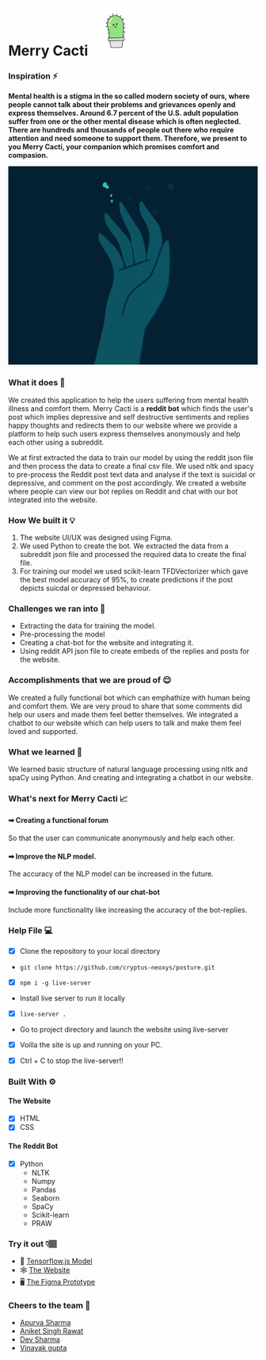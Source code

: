 # Merry Cacti <img src="https://github.com/Apurva-tech/files/blob/master/Bot-Avatar.jpg" width="100" height = "100">


### Inspiration ⚡

<strong>Mental health is a stigma in the so called modern society of ours, where people cannot talk about their problems and grievances openly and express themselves. Around 6.7 percent of the U.S. adult population suffer from one or the other mental disease which is often neglected. There are hundreds and thousands of people out there who require attention and need someone to support them. Therefore, we present to you Merry Cacti, your companion which promises comfort and compasion. </strong>

<p  align="center"><img height= "400" width = "600" src = "https://github.com/Apurva-tech/files/blob/master/Landling.gif"></p>

### What it does 🤖

We created this application to help the users suffering from mental health illness and comfort them. Merry Cacti is a <strong>reddit bot</strong> which finds the user's post which implies depressive and self destructive sentiments and replies happy thoughts and redirects them to our website where we provide a platform to help such users express themselves anonymously and help each other using a subreddit. 

We at first extracted the data to train our model by using the reddit json file and then process the data to create a final csv file. We used nltk and spacy to pre-process the Reddit post text data and analyse if the text is suicidal or depressive, and comment on the post accordingly. We created a website where people can view our bot replies on Reddit and chat with our bot integrated into the website. 

### How We built it 💡

1. The website UI/UX was designed using Figma. 
2. We used Python to create the bot. We extracted the data from a subreddit json file and processed the required data to create the final file.  
3. For training our model we used scikit-learn TFDVectorizer which gave the best model accuracy of 95%, to create predictions if the post depicts suicdal or depressed behaviour.


### Challenges we ran into 🧠

- Extracting the data for training the model.
- Pre-processing the model 
- Creating a chat-bot for the website and integrating it.
- Using reddit API json file to create embeds of the replies and posts for the website.

### Accomplishments that we are proud of 😌

We created a fully functional bot which can emphathize with human being and comfort them. We are very proud to share that some comments did help our users and made them feel better themselves. We integrated a chatbot to our website which can help users to talk and make them feel loved and supported. 

### What we learned 🤩

We learned basic structure of natural language processing using nltk and spaCy using Python. And creating and integrating a chatbot in our website. 

### What's next for Merry Cacti 📈

#### ➡ Creating a functional forum

So that the user can communicate anonymously and help each other. 

#### ➡ Improve the NLP model. 

The accuracy of the NLP model can be increased in the future.

#### ➡ Improving the functionality of our chat-bot

Include more functionality like increasing the accuracy of the bot-replies. 

### Help File 💻

- [x] Clone the repository to your local directory
- `git clone https://github.com/cryptus-neoxys/posture.git`

- [x] `npm i -g live-server`
- Install live server to run it locally

- [x] `live-server .`
- Go to project directory and launch the website using live-server

- [x] Voilla the site is up and running on your PC.

- [x] Ctrl + C to stop the live-server!!

### Built With ⚙

#### The Website

- [x] HTML
- [x] CSS

#### The Reddit Bot
- [x] Python
  - NLTK
  - Numpy
  - Pandas
  - Seaborn
  - SpaCy
  - Scikit-learn
  - PRAW


### Try it out 👇🏽

- 🤖 [Tensorflow.js Model](https://teachablemachine.withgoogle.com/models/f4JB966HD/)
- 🕸 [The Website](https://Pose-Bot.vercel.app/#home)
- 🖥 [The Figma Prototype](https://www.figma.com/file/utEHzshb9zHSB0v3Kp7Rby/Untitled?node-id=0%3A1)

### Cheers to the team 🥂

- [Apurva Sharma](https://github.com/Apurva-tech)
- [Aniket Singh Rawat](https://github.com/dikwickley)
- [Dev Sharma](https://github.com/cryptus-neoxys)
- [Vinayak gupta](https://github.com/gvinayakgupta)
